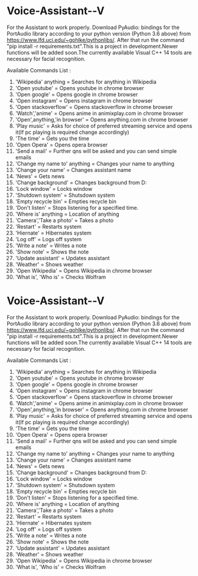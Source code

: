 # Voice-Assistant--V
For the Assistant to work properly.
Download PyAudio: bindings for the PortAudio library according to your python version (Python 3.6 above) from https://www.lfd.uci.edu/~gohlke/pythonlibs/.
After that run the command  "pip install -r requirements.txt".This is a project in development.Newer functions will be added soon.The currently available
Visual C++ 14 tools are necessary for facial recognition.

Available Commands List :

  1.  'Wikipedia' anything          = Searches for anything in Wikipedia
  2.  'Open youtube'                = Opens youtube in chrome browser
  3.  'Open google'                 = Opens google in chrome browser
  4.  'Open instagram'              = Opens instagram in chrome browser
  5.  'Open stackoverflow'          = Opens stackoverflow in chrome browser
  6.  'Watch','anime'               = Opens anime in animixplay.com in chrome browser
  7.  'Open',anything,'in browser'  = Opens anything.com in chrome browser
  8.  'Play music'                  = Asks for choice of preferred streaming service and opens it(If pc playing is required change accordingly)
  9.  'The time'                    = Gets you the time
  10. 'Open Opera'                  = Opens opera browser
  11. 'Send a mail'                 = Further qns will be asked and you can send simple emails
  12. 'Change my name to' anything  = Changes your name to anything
  13. 'Change your name'            = Changes assistant name
  14. 'News'                        = Gets news
  15. 'Change background'           = Changes background from D:
  16. 'Lock window'                 = Locks window
  17. 'Shutdown system'             = Shutsdown system
  18. 'Empty recycle bin'           = Empties recycle bin
  19. 'Don't listen'                = Stops listening for a specified time.
  20. 'Where is' anything           = Location of anything
  21. 'Camera','Take a photo'       = Takes a photo
  22. 'Restart'                     = Restarts system
  23. 'Hiernate'                    = Hibernates system
  24. 'Log off'                     = Logs off system
  25. 'Write a note'                = Writes a note
  26. 'Show note'                   = Shows the note
  27. 'Update assistant'            = Updates assistant
  28. 'Weather'                     = Shows weather
  29. 'Open Wikipedia'              = Opens Wikipedia in chrome browser
  30. 'What is', 'Who is'           = Checks Wolfram
      
# Voice-Assistant--V
For the Assistant to work properly.
Download PyAudio: bindings for the PortAudio library according to your python version (Python 3.6 above) from https://www.lfd.uci.edu/~gohlke/pythonlibs/.
After that run the command  "pip install -r requirements.txt".This is a project in development.Newer functions will be added soon.The currently available
Visual C++ 14 tools are necessary for facial recognition.

Available Commands List :

  1.  'Wikipedia' anything          = Searches for anything in Wikipedia
  2.  'Open youtube'                = Opens youtube in chrome browser
  3.  'Open google'                 = Opens google in chrome browser
  4.  'Open instagram'              = Opens instagram in chrome browser
  5.  'Open stackoverflow'          = Opens stackoverflow in chrome browser
  6.  'Watch','anime'               = Opens anime in animixplay.com in chrome browser
  7.  'Open',anything,'in browser'  = Opens anything.com in chrome browser
  8.  'Play music'                  = Asks for choice of preferred streaming service and opens it(If pc playing is required change accordingly)
  9.  'The time'                    = Gets you the time
  10. 'Open Opera'                  = Opens opera browser
  11. 'Send a mail'                 = Further qns will be asked and you can send simple emails
  12. 'Change my name to' anything  = Changes your name to anything
  13. 'Change your name'            = Changes assistant name
  14. 'News'                        = Gets news
  15. 'Change background'           = Changes background from D:
  16. 'Lock window'                 = Locks window
  17. 'Shutdown system'             = Shutsdown system
  18. 'Empty recycle bin'           = Empties recycle bin
  19. 'Don't listen'                = Stops listening for a specified time.
  20. 'Where is' anything           = Location of anything
  21. 'Camera','Take a photo'       = Takes a photo
  22. 'Restart'                     = Restarts system
  23. 'Hiernate'                    = Hibernates system
  24. 'Log off'                     = Logs off system
  25. 'Write a note'                = Writes a note
  26. 'Show note'                   = Shows the note
  27. 'Update assistant'            = Updates assistant
  28. 'Weather'                     = Shows weather
  29. 'Open Wikipedia'              = Opens Wikipedia in chrome browser
  30. 'What is', 'Who is'           = Checks Wolfram
      
